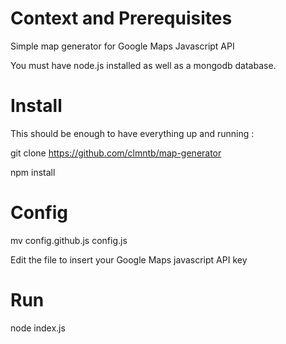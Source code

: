 Context and Prerequisites
========================

Simple map generator for Google Maps Javascript API

You must have node.js installed as well as a mongodb database.

Install
=======

This should be enough to have everything up and running : 

git clone https://github.com/clmntb/map-generator

npm install 

Config
======

mv config.github.js config.js

Edit the file to insert your Google Maps javascript API key

Run
===

node index.js
